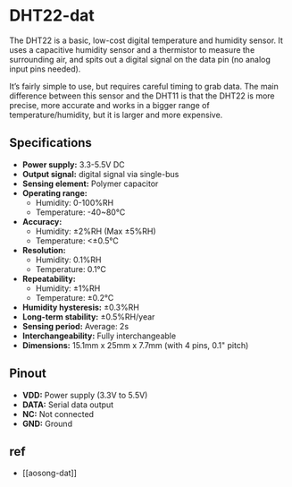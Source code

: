 
# DHT22-dat

The DHT22 is a basic, low-cost digital temperature and humidity sensor. It uses a capacitive humidity sensor and a thermistor to measure the surrounding air, and spits out a digital signal on the data pin (no analog input pins needed). 

It’s fairly simple to use, but requires careful timing to grab data. The main difference between this sensor and the DHT11 is that the DHT22 is more precise, more accurate and works in a bigger range of temperature/humidity, but it is larger and more expensive.

## Specifications

*   **Power supply:** 3.3-5.5V DC
*   **Output signal:** digital signal via single-bus
*   **Sensing element:** Polymer capacitor
*   **Operating range:**
    *   Humidity: 0-100%RH
    *   Temperature: -40~80°C
*   **Accuracy:**
    *   Humidity: ±2%RH (Max ±5%RH)
    *   Temperature: <±0.5°C
*   **Resolution:**
    *   Humidity: 0.1%RH
    *   Temperature: 0.1°C
*   **Repeatability:**
    *   Humidity: ±1%RH
    *   Temperature: ±0.2°C
*   **Humidity hysteresis:** ±0.3%RH
*   **Long-term stability:** ±0.5%RH/year
*   **Sensing period:** Average: 2s
*   **Interchangeability:** Fully interchangeable
*   **Dimensions:** 15.1mm x 25mm x 7.7mm (with 4 pins, 0.1" pitch)

## Pinout

*   **VDD:** Power supply (3.3V to 5.5V)
*   **DATA:** Serial data output
*   **NC:** Not connected
*   **GND:** Ground
    

## ref 

- [[aosong-dat]]
